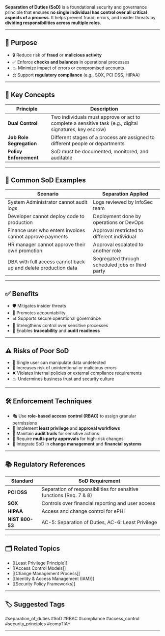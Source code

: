 **Separation of Duties (SoD)** is a foundational security and governance principle that ensures **no single individual has control over all critical aspects of a process**. It helps prevent fraud, errors, and insider threats by **dividing responsibilities across multiple roles**.

---

## 🎯 Purpose

- 🔒 Reduce risk of **fraud** or **malicious activity**
- ✅ Enforce **checks and balances** in operational processes
- 📉 Minimize impact of errors or compromised accounts
- ⚖ Support **regulatory compliance** (e.g., SOX, PCI DSS, HIPAA)

---

## 🧱 Key Concepts

| Principle             | Description |
|------------------------|-------------|
| **Dual Control**        | Two individuals must approve or act to complete a sensitive task (e.g., digital signatures, key escrow) |
| **Job Role Segregation** | Different stages of a process are assigned to different people or departments |
| **Policy Enforcement**  | SoD must be documented, monitored, and auditable |

---

## 🧩 Common SoD Examples

| Scenario                         | Separation Applied |
|----------------------------------|---------------------|
| System Administrator cannot audit logs | Logs reviewed by InfoSec team |
| Developer cannot deploy code to production | Deployment done by operations or DevOps |
| Finance user who enters invoices cannot approve payments | Approval restricted to different individual |
| HR manager cannot approve their own promotion | Approval escalated to another role |
| DBA with full access cannot back up and delete production data | Segregated through scheduled jobs or third party |

---

## ✅ Benefits

- 🛡 Mitigates insider threats
- 🧠 Promotes accountability
- 📊 Supports secure operational governance
- 🔐 Strengthens control over sensitive processes
- 🧾 Enables **traceability** and **audit readiness**

---

## ⚠️ Risks of Poor SoD

- 🚨 Single user can manipulate data undetected
- 🐛 Increases risk of unintentional or malicious errors
- ❌ Violates internal policies or external compliance requirements
- 📉 Undermines business trust and security culture

---

## 🛠 Enforcement Techniques

- 🎭 Use **role-based access control (RBAC)** to assign granular permissions
- 🔐 Implement **least privilege** and **approval workflows**
- 📜 Maintain **audit trails** for sensitive actions
- 🚦 Require **multi-party approvals** for high-risk changes
- 🧩 Integrate SoD in **change management** and **financial systems**

---

## 📚 Regulatory References

| Standard      | SoD Requirement |
|---------------|------------------|
| **PCI DSS**   | Separation of responsibilities for sensitive functions (Req. 7 & 8) |
| **SOX**       | Controls over financial reporting and user access |
| **HIPAA**     | Access and change control for ePHI |
| **NIST 800-53** | AC-5: Separation of Duties, AC-6: Least Privilege |

---

## 🗂 Related Topics

- [[Least Privilege Principle]]
- [[Access Control Models]]
- [[Change Management Process]]
- [[Identity & Access Management (IAM)]]
- [[Security Policy Frameworks]]

---

## 🏷 Suggested Tags

#separation_of_duties #SoD #RBAC #compliance #access_control #security_principles #compTIA+

---
